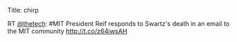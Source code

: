 Title: chirp

RT <a href="http://twitter.com/thetech">@thetech</a>: #MIT President Reif responds to Swartz's death in an email to the MIT community <a href="http://t.co/z64iwsAH">http://t.co/z64iwsAH</a>
